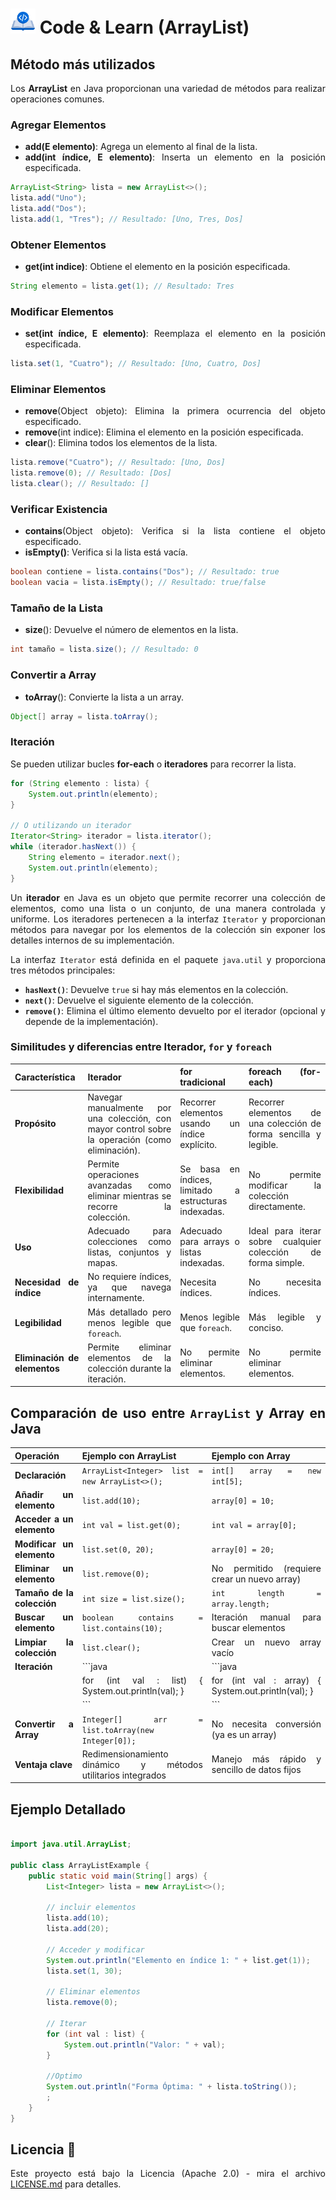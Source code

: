 <div align="justify">

# <img src=../../../../../images/coding-book.png width="40"> Code & Learn (ArrayList)

## Método más utilizados

Los __ArrayList__ en Java proporcionan una variedad de métodos para realizar operaciones comunes.

### Agregar Elementos

- __add(E elemento)__: Agrega un elemento al final de la lista.
- __add(int índice, E elemento)__: Inserta un elemento en la posición especificada.

```java
ArrayList<String> lista = new ArrayList<>();
lista.add("Uno");
lista.add("Dos");
lista.add(1, "Tres"); // Resultado: [Uno, Tres, Dos]
```

### Obtener Elementos

- __get(int indice)__: Obtiene el elemento en la posición especificada.

```java
String elemento = lista.get(1); // Resultado: Tres
```

### Modificar Elementos

- __set(int índice, E elemento)__: Reemplaza el elemento en la posición especificada.

```java
lista.set(1, "Cuatro"); // Resultado: [Uno, Cuatro, Dos]
```

### Eliminar Elementos

- __remove__(Object objeto): Elimina la primera ocurrencia del objeto especificado.
- __remove__(int indice): Elimina el elemento en la posición especificada.
- __clear__(): Elimina todos los elementos de la lista.

```java
lista.remove("Cuatro"); // Resultado: [Uno, Dos]
lista.remove(0); // Resultado: [Dos]
lista.clear(); // Resultado: []
```

### Verificar Existencia

- __contains__(Object objeto): Verifica si la lista contiene el objeto especificado.
- __isEmpty()__: Verifica si la lista está vacía.

```java
boolean contiene = lista.contains("Dos"); // Resultado: true
boolean vacia = lista.isEmpty(); // Resultado: true/false
```

### Tamaño de la Lista

- __size__(): Devuelve el número de elementos en la lista.

```java
int tamaño = lista.size(); // Resultado: 0
```

### Convertir a Array

- __toArray__(): Convierte la lista a un array.

```java
Object[] array = lista.toArray();
```

### Iteración

Se pueden utilizar bucles __for-each__ o __iteradores__ para recorrer la lista.

```java
for (String elemento : lista) {
    System.out.println(elemento);
}

// O utilizando un iterador
Iterator<String> iterador = lista.iterator();
while (iterador.hasNext()) {
    String elemento = iterador.next();
    System.out.println(elemento);
}
```

Un **iterador** en Java es un objeto que permite recorrer una colección de elementos, como una lista o un conjunto, de una manera controlada y uniforme. Los iteradores pertenecen a la interfaz `Iterator` y proporcionan métodos para navegar por los elementos de la colección sin exponer los detalles internos de su implementación.

La interfaz `Iterator` está definida en el paquete `java.util` y proporciona tres métodos principales:

- **`hasNext()`**: Devuelve `true` si hay más elementos en la colección.
- **`next()`**: Devuelve el siguiente elemento de la colección.
- **`remove()`**: Elimina el último elemento devuelto por el iterador (opcional y depende de la implementación).

### Similitudes y diferencias entre Iterador, `for` y `foreach`

| **Característica**           | **Iterador**                                                                                     | **for tradicional**                                              | **foreach (for-each)**                                           |
|-------------------------------|--------------------------------------------------------------------------------------------------|-------------------------------------------------------------------|------------------------------------------------------------------|
| **Propósito**                | Navegar manualmente por una colección, con mayor control sobre la operación (como eliminación). | Recorrer elementos usando un índice explícito.                   | Recorrer elementos de una colección de forma sencilla y legible.|
| **Flexibilidad**             | Permite operaciones avanzadas como eliminar mientras se recorre la colección.                   | Se basa en índices, limitado a estructuras indexadas.             | No permite modificar la colección directamente.                 |
| **Uso**                      | Adecuado para colecciones como listas, conjuntos y mapas.                                       | Adecuado para arrays o listas indexadas.                         | Ideal para iterar sobre cualquier colección de forma simple.    |
| **Necesidad de índice**      | No requiere índices, ya que navega internamente.                                                | Necesita índices.                                                | No necesita índices.                                            |
| **Legibilidad**              | Más detallado pero menos legible que `foreach`.                                                 | Menos legible que `foreach`.                                     | Más legible y conciso.                                          |
| **Eliminación de elementos** | Permite eliminar elementos de la colección durante la iteración.                                | No permite eliminar elementos.                                   | No permite eliminar elementos.                                 |


## Comparación de uso entre `ArrayList` y Array en Java

| **Operación**               | **Ejemplo con ArrayList**                                      | **Ejemplo con Array**                                 |
|-----------------------------|---------------------------------------------------------------|------------------------------------------------------|
| **Declaración**             | `ArrayList<Integer> list = new ArrayList<>();`                | `int[] array = new int[5];`                         |
| **Añadir un elemento**      | `list.add(10);`                                               | `array[0] = 10;`                                    |
| **Acceder a un elemento**   | `int val = list.get(0);`                                      | `int val = array[0];`                               |
| **Modificar un elemento**   | `list.set(0, 20);`                                            | `array[0] = 20;`                                    |
| **Eliminar un elemento**    | `list.remove(0);`                                             | No permitido (requiere crear un nuevo array)        |
| **Tamaño de la colección**  | `int size = list.size();`                                     | `int length = array.length;`                        |
| **Buscar un elemento**      | `boolean contains = list.contains(10);`                      | Iteración manual para buscar elementos              |
| **Limpiar la colección**    | `list.clear();`                                               | Crear un nuevo array vacío                          |
| **Iteración**               | ```java                                                     | ```java                                            |
|                             | for (int val : list) { System.out.println(val); }            | for (int val : array) { System.out.println(val); } |
|                             | ```                                                          | ```                                               |
| **Convertir a Array**       | `Integer[] arr = list.toArray(new Integer[0]);`               | No necesita conversión (ya es un array)            |
| **Ventaja clave**           | Redimensionamiento dinámico y métodos utilitarios integrados  | Manejo más rápido y sencillo de datos fijos         |

## Ejemplo Detallado


```java

import java.util.ArrayList;

public class ArrayListExample {
    public static void main(String[] args) {
        List<Integer> lista = new ArrayList<>();
        
        // incluir elementos
        lista.add(10);
        lista.add(20);
        
        // Acceder y modificar
        System.out.println("Elemento en índice 1: " + list.get(1));
        lista.set(1, 30);
        
        // Eliminar elementos
        lista.remove(0);
        
        // Iterar
        for (int val : list) {
            System.out.println("Valor: " + val);
        }

        //Optimo
        System.out.println("Forma Óptima: " + lista.toString());
        ;
    }
}


```                                                                                              
## Licencia 📄

Este proyecto está bajo la Licencia (Apache 2.0) - mira el archivo [LICENSE.md](../../../../../../../../../LICENSE) para detalles.

</div>